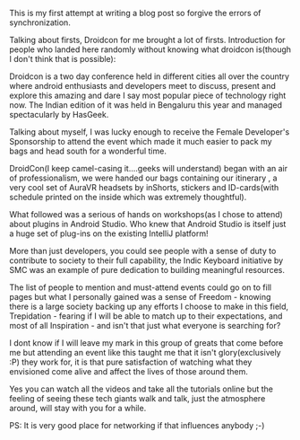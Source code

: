 
This is my first attempt at writing a blog post so forgive the errors of synchronization.

Talking about firsts, Droidcon for me brought a lot of firsts. Introduction for people who landed here randomly without knowing what droidcon is(though I don't think that is possible):

Droidcon is a two day conference held in different cities all over the country where android enthusiasts and developers meet to discuss, present and explore this amazing and dare I say most popular piece of technology right now. The Indian edition of it was held in Bengaluru this year and managed spectacularly by HasGeek.

Talking about myself, I was lucky enough to receive the Female Developer's Sponsorship to attend the event which made it much easier to pack my bags and head south for a wonderful time.

DroidCon(I keep camel-casing it....geeks will understand) began with an air of professionalism, we were handed our bags containing our itinerary , a very cool set of AuraVR headsets by inShorts, stickers and ID-cards(with schedule printed on the inside which was extremely thoughtful).

What followed was a serious of hands on workshops(as I chose to attend) about plugins in Android Studio. Who knew that Android Studio is itself just a huge set of plug-ins on the existing IntelliJ platform!

More than just developers, you could see people with a sense of duty to contribute to society to their full capability, the Indic Keyboard initiative by SMC was an example of pure dedication to building meaningful resources.

The list of people to mention and must-attend events could go on to fill pages but what I personally gained was a sense of Freedom - knowing there is a large society backing up any efforts I choose to make in this field, Trepidation - fearing if I will be able to match up to their expectations, and most of all Inspiration - and isn't that just what everyone is searching for?

I dont know if I will leave my mark in this group of greats that come before me but attending an event like this taught me that it isn't glory(exclusively :P) they work for, it is that pure satisfaction of watching what they envisioned come alive and affect the lives of those around them.

Yes you can watch all the videos and take all the tutorials online but the feeling of seeing these tech giants walk and talk, just the atmosphere around, will stay with you for a while.



PS: It is very good place for networking if that influences anybody ;-)
